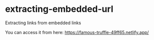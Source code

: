 # extracting-embedded-url
Extracting links from embedded links

You can access it from here: https://famous-truffle-49ff65.netlify.app/
